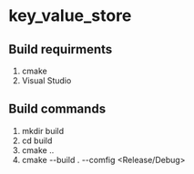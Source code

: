 # key_value_store

## Build requirments
1. cmake
2. Visual Studio

## Build commands
1. mkdir build
2. cd build
3. cmake ..
4. cmake --build . --comfig <Release/Debug>

